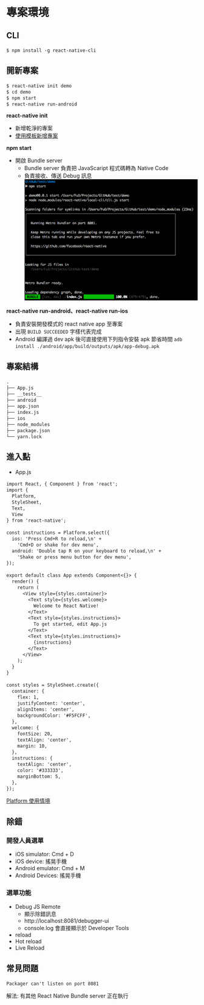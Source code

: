 # 專案環境

## CLI

`$ npm install -g react-native-cli`

## 開新專案

```
$ react-native init demo
$ cd demo
$ npm start
$ react-native run-android
```

**react-native init**
- 新增乾淨的專案
- [使用模板新增專案](template.md)

**npm start**
- 開啟 Bundle server
  - Bundle server 負責把 JavaScaript 程式碼轉為 Native Code
  - 負責接收、傳送 Debug 訊息
![](assets/bundle.png)

**react-native run-android、react-native run-ios**
- 負責安裝開發模式的 react native app 至專案
- 出現 `BUILD SUCCEEDED` 字樣代表完成
- Android 編譯過 dev apk 後可直接使用下列指令安裝 apk 節省時間
`adb install ./android/app/build/outputs/apk/app-debug.apk`

## 專案結構
```
.
├── App.js
├── __tests__
├── android
├── app.json
├── index.js
├── ios
├── node_modules
├── package.json
└── yarn.lock
```

## 進入點
- App.js

```
import React, { Component } from 'react';
import {
  Platform,
  StyleSheet,
  Text,
  View
} from 'react-native';

const instructions = Platform.select({
  ios: 'Press Cmd+R to reload,\n' +
    'Cmd+D or shake for dev menu',
  android: 'Double tap R on your keyboard to reload,\n' +
    'Shake or press menu button for dev menu',
});

export default class App extends Component<{}> {
  render() {
    return (
      <View style={styles.container}>
        <Text style={styles.welcome}>
          Welcome to React Native!
        </Text>
        <Text style={styles.instructions}>
          To get started, edit App.js
        </Text>
        <Text style={styles.instructions}>
          {instructions}
        </Text>
      </View>
    );
  }
}

const styles = StyleSheet.create({
  container: {
    flex: 1,
    justifyContent: 'center',
    alignItems: 'center',
    backgroundColor: '#F5FCFF',
  },
  welcome: {
    fontSize: 20,
    textAlign: 'center',
    margin: 10,
  },
  instructions: {
    textAlign: 'center',
    color: '#333333',
    marginBottom: 5,
  },
});
```
[Platform 使用情境](platform.md)

## 除錯
### 開發人員選單
- iOS simulator: Cmd + D
- iOS device: 搖晃手機
- Android emulator: Cmd + M
- Android Devices: 搖晃手機

### 選單功能
- Debug JS Remote
  - 顯示除錯訊息
  - http://localhost:8081/debugger-ui
  - console.log 會直接顯示於 Developer Tools
- reload
- Hot reload
- Live Reload

## 常見問題

```
Packager can't listen on port 8081
```
解法: 有其他 React Native Bundle server 正在執行

